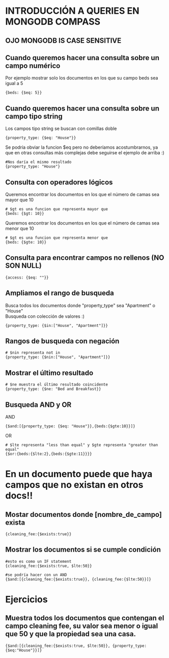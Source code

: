 # INTRODUCCIÓN A QUERIES EN MONGODB COMPASS

## OJO MONGODB IS CASE SENSITIVE

## Cuando queremos hacer una consulta sobre un campo numérico 

Por ejemplo mostrar solo los documentos en los que su campo beds sea igual a 5
```shell
{beds: {$eq: 5}}
```

## Cuando queremos hacer una consulta sobre un campo tipo string

Los campos tipo string se buscan con comillas doble

```shell
{property_type: {$eq: "House"}}
```
Se podría obviar la funcion $eq pero no deberíamos acostumbrarnos, ya que 
en otras consultas más complejas debe seguirse el ejemplo de arriba :)

```shell
#Nos daría el mismo resultado
{property_type: "House"} 
```

## Consulta con operadores lógicos

Queremos encontrar los documentos en los que el número de camas sea mayor que 10
```shell
# $gt es una funcion que representa mayor que
{beds: {$gt: 10}}
```

Queremos encontrar los documentos en los que el número de camas sea menor que 10
```shell
# $gt es una funcion que representa menor que
{beds: {$gte: 10}}
```

## Consulta para encontrar campos no rellenos (NO SON NULL)
```shell
{access: {$eq: ""}}
```

## Ampliamos el rango de busqueda

Busca todos los documentos donde "property_type" sea "Apartment" o "House" \
Busqueda con colección de valores :) 
```shell
{property_type: {$in:["House", "Apartment"]}}
```

## Rangos de busqueda con negación

```shell
# $nin representa not in
{property_type: {$nin:["House", "Apartment"]}}
```

## Mostrar el último resultado
```shell
# $ne muestra el último resultado coincidente
{property_type: {$ne: "Bed and Breakfast}}
```

## Busqueda AND y OR

AND

```shell
{$and:[{property_type: {$eq: "House"}},{beds:{$gte:10}}]}
```

OR

```shell
# $lte representa "less than equal" y $gte representa "greater than equal" 
{$or:{beds:{$lte:2},{beds:{$gte:11}}}}
```


#  En un documento puede que haya campos que no existan en otros docs!!

## Mostar documentos donde [nombre_de_campo] exista

```shell
{cleaning_fee:{$exists:true}}
```

## Mostrar los documentos si se cumple condición

```shell
#esto es como un IF statement
{cleaning_fee:{$exists:true, $lte:50}}

#se podría hacer con un AND
{$and:[{cleaning_fee:{$exists:true}}, {cleaning_fee:{$lte:50}}]}
```

# Ejercicios

## Muestra todos los documentos que contengan el campo cleaning fee, su valor sea menor o igual que 50 y que la propiedad sea una casa. 

```shell
{$and:[{cleaning_fee:{$exists:true, $lte:50}}, {property_type:{$eq:"House"}}]}
```
